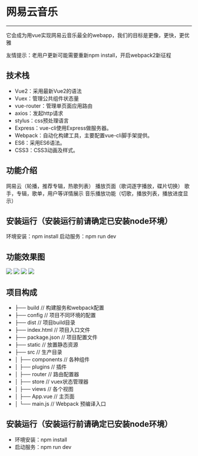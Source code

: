 # 网易云音乐 #

----------

它会成为用vue实现网易云音乐最全的webapp，我们的目标是更像，更快，更优雅

友情提示：老用户更新可能需要重新npm install，开启webpack2新征程

## 技术栈 ##
- Vue2：采用最新Vue2的语法
- Vuex：管理公共组件状态量
- vue-router：管理单页面应用路由
- axios：发起http请求
- stylus：css预处理语言
- Express：vue-cli使用Express做服务器。
- Webpack：自动化构建工具，主要配置vue-cli脚手架提供。
- ES6：采用ES6语法。
- CSS3：CSS3动画及样式。
## 功能介绍 ##

网易云（轮播，推荐专辑，热歌列表）
播放页面（歌词逐字播放，碟片切换）
歌手，专辑，歌单，用户等详情展示
音乐播放功能（切歌，播放列表，播放进度显示）
## 安装运行（安装运行前请确定已安装node环境） ##
环境安装：npm install
启动服务：npm run dev
## 功能效果图 ##
![](https://github.com/linkeywu/wangyiyunyingyue/blob/master/assets/index_md.png)  ![](https://github.com/linkeywu/wangyiyunyingyue/blob/master/assets/zj.jpg)
![](https://github.com/linkeywu/wangyiyunyingyue/blob/master/assets/bof.jpg) ![](https://github.com/linkeywu/wangyiyunyingyue/blob/master/assets/gc.jpg)

## 项目构成 ##
- ├── build                    // 构建服务和webpack配置
- ├── config            		 // 项目不同环境的配置
- ├── dist               		 // 项目build目录
- ├── index.html          	 // 项目入口文件
- ├── package.json      		 // 项目配置文件
- ├── static       			 // 放置静态资源
- ├── src                		 // 生产目录
- │   ├── components       		// 各种组件
- │   ├── plugins              // 插件
- │   ├── router          	// 路由配置器
- │   ├── store     		// vuex状态管理器
- │   ├── views             // 各个视图           	   
- │   ├── App.vue         	// 主页面
- │   └── main.js       	// Webpack 预编译入口

## 安装运行（安装运行前请确定已安装node环境） ##
- 环境安装：npm install
- 启动服务：npm run dev
